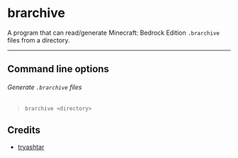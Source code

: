 # brarchive
A program that can read/generate Minecraft: Bedrock Edition `.brarchive` files from a directory.

---
## Command line options
###### Generate `.brarchive` files
> `brarchive <directory>`

## Credits
- [tryashtar](https://gist.github.com/tryashtar/4e62280c1611d744b6aa5d752ab69c15)
